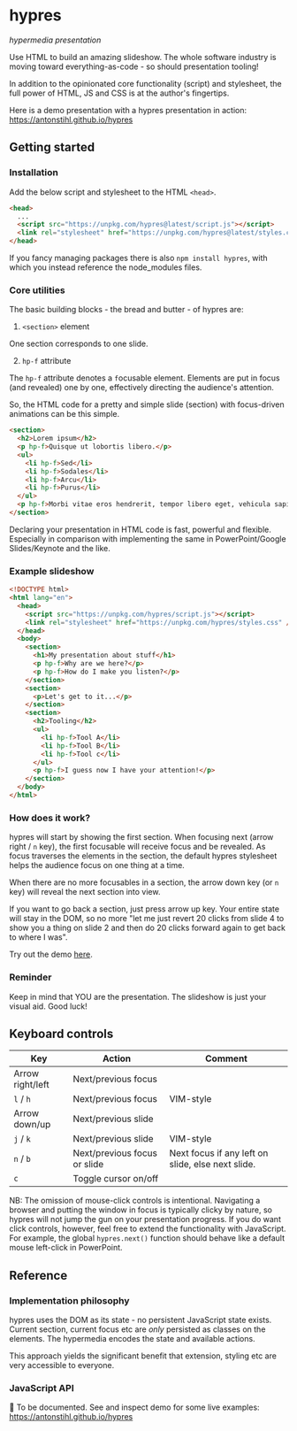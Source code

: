 # hypres

_hypermedia presentation_

Use HTML to build an amazing slideshow. The whole software industry is moving toward everything-as-code - so should presentation tooling!

In addition to the opinionated core functionality (script) and stylesheet, the full power of HTML, JS and CSS is at the author's fingertips.

Here is a demo presentation with a hypres presentation in action: https://antonstihl.github.io/hypres

## Getting started

### Installation

Add the below script and stylesheet to the HTML `<head>`.

```html
<head>
  ...
  <script src="https://unpkg.com/hypres@latest/script.js"></script>
  <link rel="stylesheet" href="https://unpkg.com/hypres@latest/styles.css" />
</head>
```

If you fancy managing packages there is also `npm install hypres`, with which you instead reference the node_modules files.

### Core utilities

The basic building blocks - the bread and butter - of hypres are:

1. `<section>` element

One section corresponds to one slide.

2. `hp-f` attribute

The `hp-f` attribute denotes a `f`ocusable element. Elements are put in focus (and revealed) one by one, effectively directing the audience's attention.

So, the HTML code for a pretty and simple slide (section) with focus-driven animations can be this simple.

```html
<section>
  <h2>Lorem ipsum</h2>
  <p hp-f>Quisque ut lobortis libero.</p>
  <ul>
    <li hp-f>Sed</li>
    <li hp-f>Sodales</li>
    <li hp-f>Arcu</li>
    <li hp-f>Purus</li>
  </ul>
  <p hp-f>Morbi vitae eros hendrerit, tempor libero eget, vehicula sapien.</p>
</section>
```

Declaring your presentation in HTML code is fast, powerful and flexible. Especially in comparison with implementing the same in PowerPoint/Google Slides/Keynote and the like.

### Example slideshow

```html
<!DOCTYPE html>
<html lang="en">
  <head>
    <script src="https://unpkg.com/hypres/script.js"></script>
    <link rel="stylesheet" href="https://unpkg.com/hypres/styles.css" />
  </head>
  <body>
    <section>
      <h1>My presentation about stuff</h1>
      <p hp-f>Why are we here?</p>
      <p hp-f>How do I make you listen?</p>
    </section>
    <section>
      <p>Let's get to it...</p>
    </section>
    <section>
      <h2>Tooling</h2>
      <ul>
        <li hp-f>Tool A</li>
        <li hp-f>Tool B</li>
        <li hp-f>Tool c</li>
      </ul>
      <p hp-f>I guess now I have your attention!</p>
    </section>
  </body>
</html>
```

### How does it work?

hypres will start by showing the first section. When focusing next (arrow right / `n` key), the first focusable will receive focus and be revealed. As focus traverses the elements in the section, the default hypres stylesheet helps the audience focus on one thing at a time.

When there are no more focusables in a section, the arrow down key (or `n` key) will reveal the next section into view.

If you want to go back a section, just press arrow up key. Your entire state will stay in the DOM, so no more "let me just revert 20 clicks from slide 4 to show you a thing on slide 2 and then do 20 clicks forward again to get back to where I was".

Try out the demo [here](https://antonstihl.github.io/hypres).

### Reminder

Keep in mind that YOU are the presentation. The slideshow is just your visual aid. Good luck!

## Keyboard controls

| Key              | Action                       | Comment                                           |
| ---------------- | ---------------------------- | ------------------------------------------------- |
| Arrow right/left | Next/previous focus          |                                                   |
| `l` / `h`        | Next/previous focus          | VIM-style                                         |
| Arrow down/up    | Next/previous slide          |                                                   |
| `j` / `k`        | Next/previous slide          | VIM-style                                         |
| `n` / `b`        | Next/previous focus or slide | Next focus if any left on slide, else next slide. |
| `c`              | Toggle cursor on/off         |                                                   |

NB: The omission of mouse-click controls is intentional. Navigating a browser and putting the window in focus is typically clicky by nature, so hypres will not jump the gun on your presentation progress. If you do want click controls, however, feel free to extend the functionality with JavaScript. For example, the global `hypres.next()` function should behave like a default mouse left-click in PowerPoint.

## Reference

### Implementation philosophy

hypres uses the DOM as its state - no persistent JavaScript state exists. Current section, current focus etc are _only_ persisted as classes on the elements. The hypermedia encodes the state and available actions.

This approach yields the significant benefit that extension, styling etc are very accessible to everyone.

### JavaScript API

🚧 To be documented. See and inspect demo for some live examples: https://antonstihl.github.io/hypres
